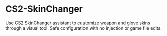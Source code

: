 # CS2-SkinChanger
Use CS2 SkinChanger assistant to customize weapon and glove skins through a visual tool. Safe configuration with no injection or game file edits.
